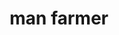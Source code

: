 ---
layout: people&body
title: man farmer
emoji: man_farmer
permalink: 👨‍🌾.html
image: assets/img/3moji/man_farmer.png
---